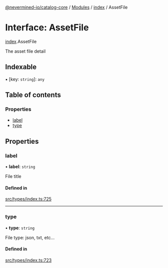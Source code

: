 [@nevermined-io/catalog-core](../README.md) / [Modules](../modules.md) / [index](../modules/index.md) / AssetFile

# Interface: AssetFile

[index](../modules/index.md).AssetFile

The asset file detail

## Indexable

▪ [key: `string`]: `any`

## Table of contents

### Properties

- [label](index.AssetFile.md#label)
- [type](index.AssetFile.md#type)

## Properties

### label

• **label**: `string`

File title

#### Defined in

[src/types/index.ts:725](https://github.com/nevermined-io/components-catalog/blob/098eedb/lib/src/types/index.ts#L725)

___

### type

• **type**: `string`

File type: json, txt, etc...

#### Defined in

[src/types/index.ts:723](https://github.com/nevermined-io/components-catalog/blob/098eedb/lib/src/types/index.ts#L723)
